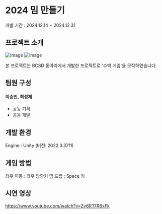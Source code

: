 # 2024 밈 만들기
개발 기간 : 2024.12.14 ~ 2024.12.31

## 프로젝트 소개

![image](https://github.com/user-attachments/assets/4abbe9d1-ba7c-478d-8093-6e48efd52efd)
![image](https://github.com/user-attachments/assets/86250f49-f490-4dda-a3c6-f0d47abf69b6)

본 프로젝트는 BCSD 동아리에서 개발한 프로젝트로 '수박 게임'을 모작하였습니다.

## 팀원 구성 

#### 이승빈, 최성제
- 공동 기획
- 공동 개발

## 개발 환경
Engine : Unity (버전: 2022.3.37f1)

## 게임 방법
좌우 이동 : 좌우 방향키
밈 드랍 : Space 키

## 시연 영상
https://www.youtube.com/watch?v=Zy6RT7R6xFk
